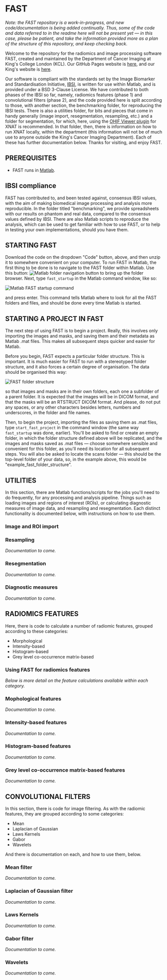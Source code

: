 # FAST
*Note: the FAST repository is a work-in-progress, and new code/documentation is being added continually. Thus, some of the code and data referred to in the readme here will not be present yet — in this case, please be patient, and take the information provided more as a plan of the structure of this repository, and keep checking back.* 

Welcome to the repository for the radiomics and image processing software FAST, created and maintained by the Department of Cancer Imaging at King's College London (KCL). Our GitHub Pages website is [here](https://cancerimagingkcl.github.io/), and our King's website is [here](https://www.kcl.ac.uk/bmeis/our-departments/cancer-imaging).  

Our software is compliant with the standards set by the Image Biomarker and Standardisation Initiative, [IBSI](https://theibsi.github.io/), is written for use within Matlab, and is provided under a BSD 3-Clause License. We have contributed to both phases of the IBSI so far, namely, radiomics features (phase 1) and convolutional filters (phase 2), and the code provided here is split according to those, with another section, the benchmarking folder, for reproducing the IBSI tests. There is also a utilities folder, for bits and pieces that come in handy generally (image import, resegmentation, resampling, etc.) and a folder for segmentation, for which, here, using the [OHIF Viewer plugin](https://wiki.xnat.org/xnat-ohif-viewer/) for XNAT is recommended. In that folder, then, there is information on how to run XNAT locally, within the department (this information will not be of much use to anyone outside the King's Cancer Imaging Department). Each of these has further documentation below. Thanks for visiting, and enjoy FAST. 

## PREREQUISITES
- FAST runs in [Matlab](https://uk.mathworks.com/products/matlab.html).

## IBSI compliance
FAST has contributed to, and been tested against, consensus IBSI values, with the aim of making biomedical image processing and analysis more reproducible. In the folder titled "benchmarking", we provide spreadsheets with our results on phantom and real data, compared to the consensus values defined by IBSI. There are also Matlab scripts to reproduce the analysis, which can be used to get familiar with how to use FAST, or to help in testing your own implementations, should you have them. 

## STARTING FAST
Download the code on the dropdown "Code" button, above, and then unzip it to somewhere convenient on your computer. To run FAST in Matlab, the first thing to be done is to navigate to the FAST folder within Matlab. Use this button: ![Matlab folder navigation button](./resources/Matlab_folder_navigation.png) to bring up the folder browser. Next, type `fast_startup` in the Matlab command window, like so:

![Matlab FAST startup command](./resources/fast_startup_command.png)

and press enter. This command tells Matlab where to look for all the FAST folders and files, and should be done every time Matlab is started. 

## STARTING A PROJECT IN FAST
The next step of using FAST is to begin a project. Really, this involves only importing the images and masks, and saving them and their metadata as Matlab .mat files. This makes all subsequent steps quicker and easier for Matlab. 

Before you begin, FAST expects a particular folder structure. This is important. It is much easier for FAST to run with a stereotyped folder structure, and it also forces a certain degree of organisation. The data should be organised this way:

![FAST folder structure](./resources/fast_folder_structure.png)

so that images and masks are in their own folders, each one a subfolder of a parent folder. It is expected that the images will be in DICOM format, and that the masks will be an RTSTRUCT DICOM format. And please, do not put any spaces, or any other characters besides letters, numbers and underscores, in the folder and file names.

Then, to begin the project, importing the files as saving them as .mat files, type `start_fast_project` in the command window (the same way `fast_startup` was done, earlier). You'll be asked to find or create an empty folder, in which the folder structure defined above will be replicated, and the images and masks saved as .mat files — choose somewhere sensible and convenient for this folder, as you'll need its location for all subsequent steps. You will also be asked to locate the scans folder — this should be the top-level folder of your data, so, in the example above, this would be "example_fast_folder_structure". 

## UTILITIES
In this section, there are Matlab functions/scripts for the jobs you'll need to do frequently, for any processing and analysis pipeline. Things such as loading images and regions of interest (ROIs), or calculating diagnostic measures of image data, and resampling and resegmentation. Each distinct functionality is documented below, with instructions on how to use them.

### Image and ROI import


### Resampling
*Documentation to come.*

### Resegmentation
*Documentation to come.*

### Diagnostic measures
*Documentation to come.*

## RADIOMICS FEATURES
Here, there is code to calculate a number of radiomic features, grouped according to these categories:
- Morphological
- Intensity-based
- Histogram-based
- Grey level co-occurrence matrix-based

### Using FAST for radiomics features


*Below is more detail on the feature calculations available within each category.*

### Mophological features
*Documentation to come.*

### Intensity-based features
*Documentation to come.*

### Histogram-based features
*Documentation to come.*

### Grey level co-occurrence matrix-based features
*Documentation to come.*

## CONVOLUTIONAL FILTERS
In this section, there is code for image filtering. As with the radiomic features, they are grouped according to some categories:
- Mean
- Laplacian of Gaussian
- Laws Kernels
- Gabor
- Wavelets

And there is documentation on each, and how to use them, below.

### Mean filter
*Documentation to come.*

### Laplacian of Gaussian filter
*Documentation to come.*

### Laws Kernels
*Documentation to come.*

### Gabor filter
*Documentation to come.*

### Wavelets
*Documentation to come.*
